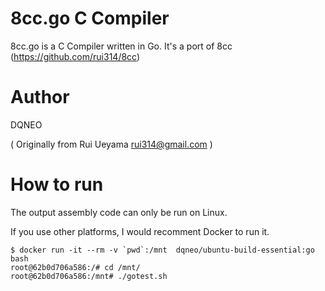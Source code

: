 # 8cc.go C Compiler

8cc.go is a C Compiler written in Go. It's a port of 8cc (https://github.com/rui314/8cc)

# Author

DQNEO

( Originally from Rui Ueyama rui314@gmail.com )

# How to run

The output assembly code can only be run on Linux.

If you use other platforms, I would recomment Docker to run it.

```
$ docker run -it --rm -v `pwd`:/mnt  dqneo/ubuntu-build-essential:go bash
root@62b0d706a586:/# cd /mnt/
root@62b0d706a586:/mnt# ./gotest.sh
```


